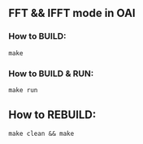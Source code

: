 ## FFT && IFFT mode in OAI

### How to BUILD: 
`make`

### How to BUILD & RUN:
`make run`

## How to REBUILD:
`make clean && make`